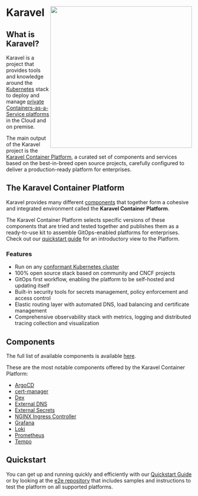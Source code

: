 # Karavel <img align="right" width=384 src="https://karavel.io/images/karavel-logo-white-bg.png">

## What is Karavel?

Karavel is a project that provides tools and knowledge around the [Kubernetes]
stack to deploy and manage [private Containers-as-a-Service platforms] in the Cloud and on premise.

The main output of the Karavel project is the [Karavel Container Platform](#the-karavel-container-platform), a curated
set of components and services based on the best-in-breed open source projects, carefully configured to deliver
a production-ready platform for enterprises.

## The Karavel Container Platform

Karavel provides many different [components] that together form a cohesive and integrated environment
called the **Karavel Container Platform**.

The Karavel Container Platform selects specific versions of these components that are tried and tested together
and publishes them as a ready-to-use kit to assemble GitOps-enabled platforms for enterprises. Check out
our [quickstart guide] for an introductory view to the Platform.

### Features

- Run on any [conformant Kubernetes cluster]
- 100% open source stack based on community and CNCF projects
- GitOps first workflow, enabling the platform to be self-hosted and updating itself
- Built-in security tools for secrets management, policy enforcement and access control
- Elastic routing layer with automated DNS, load balancing and certificate management
- Comprehensive observability stack with metrics, logging and distributed tracing collection and visualization

## Components

The full list of available components is available [here](https://platform.karavel.io/components/).

These are the most notable components offered by the Karavel Container Platform:

- [ArgoCD]
- [cert-manager]
- [Dex]
- [External DNS]
- [External Secrets]
- [NGINX Ingress Controller]
- [Grafana]
- [Loki]
- [Prometheus]
- [Tempo]

## Quickstart

You can get up and running quickly and efficiently with our [Quickstart Guide] or by looking at the [e2e repository] that includes samples and instructions to test the platform on all supported platforms.

[Kubernetes]: https://kubernetes.io
[private Containers-as-a-Service platforms]: https://www.redhat.com/en/topics/cloud-computing/what-is-caas
[components]: https://platform.karavel.io/components
[quickstart guide]: https://platform.karavel.io/quickstart
[conformant Kubernetes cluster]: https://www.cncf.io/certification/software-conformance/
[ArgoCD]: https://platform.karavel.io/components/core/argocd
[cert-manager]: https://platform.karavel.io/components/core/cert-manager
[Dex]: https://platform.karavel.io/components/core/dex
[External DNS]: https://platform.karavel.io/components/core/external-dns
[External Secrets]: https://platform.karavel.io/components/core/external-secrets
[NGINX Ingress Controller]: https://platform.karavel.io/components/core/nginx-ingress-controller
[Grafana]: https://platform.karavel.io/components/observability/grafana
[Loki]: https://platform.karavel.io/components/observability/loki
[Prometheus]: https://platform.karavel.io/components/observability/prometheus
[Tempo]: https://platform.karavel.io/components/observability/tempo
[e2e repository]: https://github.com/karavel-io/platform-e2e
